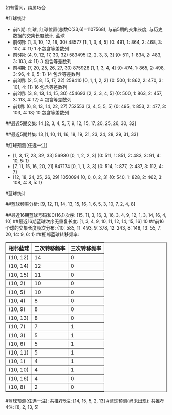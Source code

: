 <!-- 
.. title: 双色球2016049期(2016-05-01)数据分析报告
.. slug: slott-2016049-2016-05-01-report
.. date: 2016-05-02 08:00:00 UTC+08:00
.. tags: Lottery
.. link: 
.. description: 
.. type: text
-->

如有雷同，纯属巧合

<!-- TEASER_END-->

#红球统计

- 前N期: 红球, 红球位置(总数C(33,6)=1107568), 与前5期的交集长度, 与历史数据的交集长度统计, 蓝球
- 前6期: (1, 3, 10, 12, 18, 30) 48577 [1, 1, 3, 4, 5] {0: 491, 1: 864, 2: 468, 3: 107, 4: 11} 1 不包含等差数列
- 前5期: (4, 9, 12, 17, 30, 32) 583495 [2, 2, 3, 3, 3] {0: 511, 1: 834, 2: 483, 3: 103, 4: 11} 3 包含等差数列
- 前4期: (7, 20, 25, 26, 27, 30) 875928 [1, 1, 3, 4, 4] {0: 474, 1: 865, 2: 498, 3: 96, 4: 9, 5: 1} 14 包含等差数列
- 前3期: (2, 5, 8, 15, 17, 22) 259410 [0, 1, 1, 2, 2] {0: 500, 1: 862, 2: 470, 3: 101, 4: 11} 16 包含等差数列
- 前2期: (3, 8, 13, 14, 15, 30) 454693 [2, 3, 3, 4, 5] {0: 500, 1: 863, 2: 457, 3: 113, 4: 12} 4 包含等差数列
- 前1期: (6, 8, 13, 14, 22, 27) 752553 [3, 4, 5, 5, 5] {0: 495, 1: 853, 2: 477, 3: 103, 4: 18} 10 包含等差数列

##最近5期交集:
14,[2, 3, 4, 5, 7, 9, 12, 15, 17, 20, 25, 26, 30, 32]

##最近5期并集:
13,[1, 10, 11, 16, 18, 19, 21, 23, 24, 28, 29, 31, 33]

#红球预测(任选一注)

- [1, 3, 17, 23, 32, 33] 56930 [0, 1, 2, 2, 3] {0: 511, 1: 851, 2: 483, 3: 91, 4: 10, 5: 1}
- [7, 11, 15, 16, 20, 21] 847174 [0, 1, 1, 3, 3] {0: 514, 1: 877, 2: 437, 3: 112, 4: 7}
- [12, 18, 24, 25, 26, 29] 1050094 [0, 0, 0, 2, 3] {0: 540, 1: 828, 2: 462, 3: 108, 4: 8, 5: 1}

#蓝球统计

##蓝球频率分析:
[9, 12, 11, 14, 13, 15, 16, 1, 6, 5, 3, 10, 7, 2, 4, 8]

##最近16期蓝球号码和C(16,1)次序:
 [15, 11, 3, 16, 3, 16, 3, 4, 9, 12, 1, 3, 14, 16, 4, 10]
##最近16期蓝球次序无重复长度:
 [1, 3, 4, 9, 10, 11, 12, 14, 15, 16] 10
##前16个球的交集长度频次分布:
{10: 585, 11: 493, 9: 378, 12: 243, 8: 148, 13: 55, 7: 20, 14: 9, 6: 1}
##相邻蓝球转移频率:
 <table border="1" class="table table-striped dataframe">
  <thead>
    <tr style="text-align: right;">
      <th>相邻蓝球</th>
      <th>二次转移频率</th>
      <th>三次转移频率</th>
    </tr>
  </thead>
  <tbody>
    <tr>
      <td>(10, 12)</td>
      <td>14</td>
      <td>0</td>
    </tr>
    <tr>
      <td>(10, 14)</td>
      <td>12</td>
      <td>0</td>
    </tr>
    <tr>
      <td>(10, 15)</td>
      <td>11</td>
      <td>0</td>
    </tr>
    <tr>
      <td>(10, 2)</td>
      <td>10</td>
      <td>0</td>
    </tr>
    <tr>
      <td>(10, 5)</td>
      <td>10</td>
      <td>0</td>
    </tr>
    <tr>
      <td>(10, 4)</td>
      <td>8</td>
      <td>0</td>
    </tr>
    <tr>
      <td>(10, 9)</td>
      <td>8</td>
      <td>0</td>
    </tr>
    <tr>
      <td>(10, 13)</td>
      <td>8</td>
      <td>0</td>
    </tr>
    <tr>
      <td>(10, 7)</td>
      <td>7</td>
      <td>1</td>
    </tr>
    <tr>
      <td>(10, 3)</td>
      <td>5</td>
      <td>1</td>
    </tr>
    <tr>
      <td>(10, 6)</td>
      <td>5</td>
      <td>1</td>
    </tr>
    <tr>
      <td>(10, 11)</td>
      <td>5</td>
      <td>1</td>
    </tr>
    <tr>
      <td>(10, 1)</td>
      <td>4</td>
      <td>1</td>
    </tr>
    <tr>
      <td>(10, 10)</td>
      <td>4</td>
      <td>1</td>
    </tr>
    <tr>
      <td>(10, 16)</td>
      <td>4</td>
      <td>0</td>
    </tr>
    <tr>
      <td>(10, 8)</td>
      <td>2</td>
      <td>0</td>
    </tr>
  </tbody>
</table>
#蓝球预测(任选一注):
共推荐5注: [14, 15, 5, 2, 13]
#蓝球预测(尚未出现):
共推荐4注: [8, 2, 13, 5]

